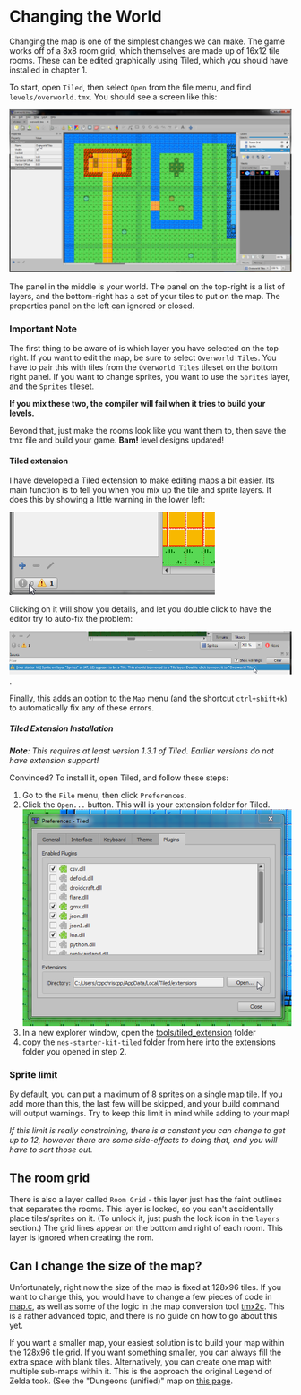 # Changing the World

Changing the map is one of the simplest changes we can make. The game works off of a 8x8 room grid,
which themselves are made up of 16x12 tile rooms. These can be edited graphically using Tiled, which
you should have installed in chapter 1.

To start, open `Tiled`, then select `Open` from the file menu, and find `levels/overworld.tmx`. You should see
a screen like this: 

![Tiled](../images/tiled.png)

The panel in the middle is your world. The panel on the top-right is a list of layers, and the bottom-right
has a set of your tiles to put on the map. The properties panel on the left can ignored or closed.

### Important Note

The first thing to be aware of is which layer you have selected on the top right. If you want to edit the map,
be sure to select `Overworld Tiles`. You have to pair this with tiles from the `Overworld Tiles` tileset on the
bottom right panel. If you want to change sprites, you want to use the `Sprites` layer, and the `Sprites` tileset. 

**If you mix these two, the compiler will fail when it tries to build your levels.**

Beyond that, just make the rooms look like you want them to, then save the tmx file and build your game. 
**Bam!** level designs updated!

#### Tiled extension

I have developed a Tiled extension to make editing maps a bit easier. Its main function is to tell you when you 
mix up the tile and sprite layers. It does this by showing a little warning in the lower left: 

![Error Messages](../images/tiled_error_preview.png)

Clicking on it will show you details, and let you double click to have the editor try to auto-fix the problem:

![Error Details](../images/tiled_error.png).

Finally, this adds an option to the `Map` menu (and the shortcut `ctrl+shift+k`) to automatically fix any of
these errors.

##### Tiled Extension Installation

_**Note**: This requires at least version 1.3.1 of Tiled. Earlier versions do not have extension support!_

Convinced? To install it, open Tiled, and follow these steps:

1. Go to the `File` menu, then click `Preferences`. 
2. Click the `Open...` button. This will is your extension folder for Tiled.
![Tiled Extensions](../images/tiled_extensions.png) 
3. In a new explorer window, open the
[tools/tiled_extension](../../tools/tiled_extension) folder
4. copy the `nes-starter-kit-tiled` folder from here into the extensions folder you opened in step 2.

### Sprite limit

By default, you can put a maximum of 8 sprites on a single map tile. If you add more than this, the last
few will be skipped, and your build command will output warnings. Try to keep this limit in mind while 
adding to your map! 

_If this limit is really constraining, there is a constant you can change to get up to 12, however there
are some side-effects to doing that, and you will have to sort those out._

## The room grid

There is also a layer called `Room Grid` - this layer just has the faint outlines that separates the rooms. This
layer is locked, so you can't accidentally place tiles/sprites on it. (To unlock it, just push the lock icon in 
the `layers` section.) The grid lines appear on the bottom and right of each room. This layer is ignored when 
creating the rom.

## Can I change the size of the map?

Unfortunately, right now the size of the map is fixed at 128x96 tiles. If you want to change this, you would have
to change a few pieces of code in [map.c](../../source/map/map.c), as well as some of the logic in the map conversion
tool [tmx2c](../../tools/tmx2c). This is a rather advanced topic, and there is no guide on how to go about this yet. 

If you want a smaller map, your easiest solution is to build your map within the 128x96 tile grid. If you want something
smaller, you can always fill the extra space with blank tiles. Alternatively, you can create one map with multiple sub-maps
within it. This is the approach the original Legend of Zelda took. (See the "Dungeons (unified)" map on 
[this page](https://ian-albert.com/games/legend_of_zelda_maps/). 